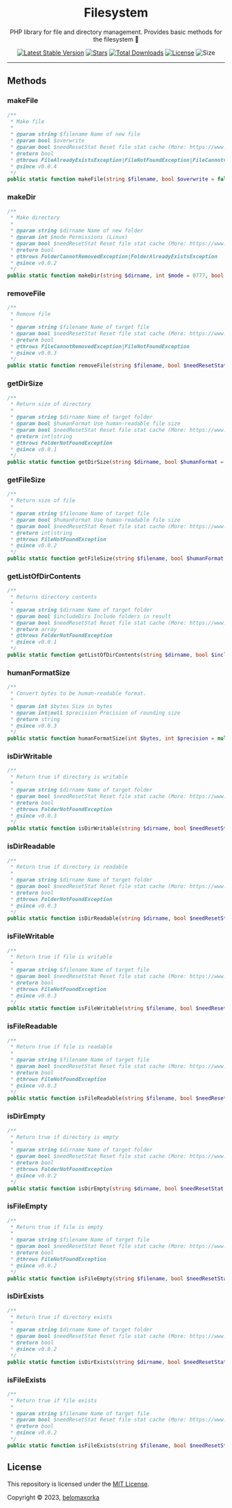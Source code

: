 <h1 align="center">Filesystem</h1>
<p align="center">PHP library for file and directory management. Provides basic methods for the filesystem 📁</p>

<p align="center">
	<a href="https://packagist.org/packages/belomaxorka/file-system"><img src="https://img.shields.io/packagist/v/belomaxorka/file-system" alt="Latest Stable Version"></a>
  <a href="https://packagist.org/packages/torrentpier/torrentpier"><img src="https://img.shields.io/packagist/stars/belomaxorka/file-system" alt="Stars"></a>
	<a href="https://packagist.org/packages/belomaxorka/file-system/stats"><img src="https://img.shields.io/packagist/dt/belomaxorka/file-system" alt="Total Downloads"></a>
	<a href="https://choosealicense.com/licenses/mit/"><img src="https://img.shields.io/github/license/belomaxorka/file-system" alt="License"></a>
  <img src="https://img.shields.io/github/repo-size/belomaxorka/file-system" alt="Size">
</p>

<hr>

## Methods

### makeFile

```php
/**
 * Make file
 *
 * @param string $filename Name of new file
 * @param bool $overwrite
 * @param bool $needResetStat Reset file stat cache (More: https://www.php.net/manual/en/function.clearstatcache.php)
 * @return bool
 * @throws FileAlreadyExistsException|FileNotFoundException|FileCannotCreatedException|FileCannotRemovedException
 * @since v0.0.4
 */
public static function makeFile(string $filename, bool $overwrite = false, bool $needResetStat = true): bool
```

### makeDir

```php
/**
 * Make directory
 *
 * @param string $dirname Name of new folder
 * @param int $mode Permissions (Linux)
 * @param bool $needResetStat Reset file stat cache (More: https://www.php.net/manual/en/function.clearstatcache.php)
 * @return bool
 * @throws FolderCannotRemovedException|FolderAlreadyExistsException
 * @since v0.0.2
 */
public static function makeDir(string $dirname, int $mode = 0777, bool $needResetStat = true): bool
```

### removeFile

```php
/**
 * Remove file
 *
 * @param string $filename Name of target file
 * @param bool $needResetStat Reset file stat cache (More: https://www.php.net/manual/en/function.clearstatcache.php)
 * @return bool
 * @throws FileCannotRemovedException|FileNotFoundException
 * @since v0.0.3
 */
public static function removeFile(string $filename, bool $needResetStat = true): bool
```

### getDirSize

```php
/**
 * Return size of directory
 *
 * @param string $dirname Name of target folder
 * @param bool $humanFormat Use human-readable file size
 * @param bool $needResetStat Reset file stat cache (More: https://www.php.net/manual/en/function.clearstatcache.php)
 * @return int|string
 * @throws FolderNotFoundException
 * @since v0.0.1
 */
public static function getDirSize(string $dirname, bool $humanFormat = false, bool $needResetStat = true): int|string
```

### getFileSize

```php
/**
 * Return size of file
 *
 * @param string $filename Name of target file
 * @param bool $humanFormat Use human-readable file size
 * @param bool $needResetStat Reset file stat cache (More: https://www.php.net/manual/en/function.clearstatcache.php)
 * @return int|string
 * @throws FileNotFoundException
 * @since v0.0.2
 */
public static function getFileSize(string $filename, bool $humanFormat = false, bool $needResetStat = true): int|string
```

### getListOfDirContents

```php
/**
 * Returns directory contents
 *
 * @param string $dirname Name of target folder
 * @param bool $includeDirs Include folders in result
 * @param bool $needResetStat Reset file stat cache (More: https://www.php.net/manual/en/function.clearstatcache.php)
 * @return array
 * @throws FolderNotFoundException
 * @since v0.0.1
 */
public static function getListOfDirContents(string $dirname, bool $includeDirs = false, bool $needResetStat = true): array
```

### humanFormatSize

```php
/**
 * Convert bytes to be human-readable format.
 *
 * @param int $bytes Size in bytes
 * @param int|null $precision Precision of rounding size
 * @return string
 * @since v0.0.3
 */
public static function humanFormatSize(int $bytes, int $precision = null): string
```

### isDirWritable

```php
/**
 * Return true if directory is writable
 *
 * @param string $dirname Name of target folder
 * @param bool $needResetStat Reset file stat cache (More: https://www.php.net/manual/en/function.clearstatcache.php)
 * @return bool
 * @throws FolderNotFoundException
 * @since v0.0.3
 */
public static function isDirWritable(string $dirname, bool $needResetStat = true): bool
```

### isDirReadable

```php
/**
 * Return true if directory is readable
 *
 * @param string $dirname Name of target folder
 * @param bool $needResetStat Reset file stat cache (More: https://www.php.net/manual/en/function.clearstatcache.php)
 * @return bool
 * @throws FolderNotFoundException
 * @since v0.0.3
 */
public static function isDirReadable(string $dirname, bool $needResetStat = true): bool
```

### isFileWritable

```php
/**
 * Return true if file is writable
 *
 * @param string $filename Name of target file
 * @param bool $needResetStat Reset file stat cache (More: https://www.php.net/manual/en/function.clearstatcache.php)
 * @return bool
 * @throws FileNotFoundException
 * @since v0.0.3
 */
public static function isFileWritable(string $filename, bool $needResetStat = true): bool
```

### isFileReadable

```php
/**
 * Return true if file is readable
 *
 * @param string $filename Name of target file
 * @param bool $needResetStat Reset file stat cache (More: https://www.php.net/manual/en/function.clearstatcache.php)
 * @return bool
 * @throws FileNotFoundException
 * @since v0.0.3
 */
public static function isFileReadable(string $filename, bool $needResetStat = true): bool
```

### isDirEmpty

```php
/**
 * Return true if directory is empty
 *
 * @param string $dirname Name of target folder
 * @param bool $needResetStat Reset file stat cache (More: https://www.php.net/manual/en/function.clearstatcache.php)
 * @return bool
 * @throws FolderNotFoundException
 * @since v0.0.2
 */
public static function isDirEmpty(string $dirname, bool $needResetStat = true): bool
```

### isFileEmpty

```php
/**
 * Return true if file is empty
 *
 * @param string $filename Name of target file
 * @param bool $needResetStat Reset file stat cache (More: https://www.php.net/manual/en/function.clearstatcache.php)
 * @return bool
 * @throws FileNotFoundException
 * @since v0.0.2
 */
public static function isFileEmpty(string $filename, bool $needResetStat = true): bool
```

### isDirExists

```php
/**
 * Return true if directory exists
 *
 * @param string $dirname Name of target folder
 * @param bool $needResetStat Reset file stat cache (More: https://www.php.net/manual/en/function.clearstatcache.php)
 * @return bool
 * @since v0.0.2
 */
public static function isDirExists(string $dirname, bool $needResetStat = true): bool
```

### isFileExists

```php
/**
 * Return true if file exists
 *
 * @param string $filename Name of target file
 * @param bool $needResetStat Reset file stat cache (More: https://www.php.net/manual/en/function.clearstatcache.php)
 * @return bool
 * @since v0.0.2
 */
public static function isFileExists(string $filename, bool $needResetStat = true): bool
```

## License

This repository is licensed under the [MIT License](LICENSE).

Copyright © 2023, [belomaxorka](https://github.com/belomaxorka)
